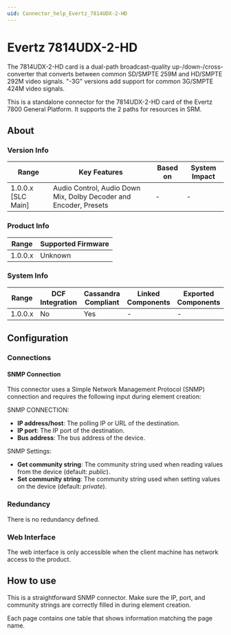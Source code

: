 ```yaml
---
uid: Connector_help_Evertz_7814UDX-2-HD
---
```


# Evertz 7814UDX-2-HD

The 7814UDX-2-HD card is a dual-path broadcast-quality up-/down-/cross-converter that converts between common SD/SMPTE 259M and HD/SMPTE 292M video signals. "-3G" versions add support for common 3G/SMPTE 424M video signals.

This is a standalone connector for the 7814UDX-2-HD card of the Evertz 7800 General Platform. It supports the 2 paths for resources in SRM.

## About

### Version Info

| Range              | Key Features                                                      | Based on     | System Impact     |
|--------------------|-------------------------------------------------------------------|--------------|-------------------|
| 1.0.0.x [SLC Main] | Audio Control, Audio Down Mix, Dolby Decoder and Encoder, Presets | -            | -                 |

### Product Info

| Range     | Supported Firmware     |
|-----------|------------------------|
| 1.0.0.x   | Unknown                |

### System Info

| Range     | DCF Integration     | Cassandra Compliant     | Linked Components     | Exported Components     |
|-----------|---------------------|-------------------------|-----------------------|-------------------------|
| 1.0.0.x   | No                  | Yes                     | -                     | -                       |

## Configuration

### Connections

#### SNMP Connection

This connector uses a Simple Network Management Protocol (SNMP) connection and requires the following input during element creation:

SNMP CONNECTION:

- **IP address/host**: The polling IP or URL of the destination.
- **IP port**: The IP port of the destination.
- **Bus address**: The bus address of the device.

SNMP Settings:

- **Get community string**: The community string used when reading values from the device (default: *public*).
- **Set community string**: The community string used when setting values on the device (default: *private*).

### Redundancy

There is no redundancy defined.

### Web Interface

The web interface is only accessible when the client machine has network access to the product.

## How to use

This is a straightforward SNMP connector. Make sure the IP, port, and community strings are correctly filled in during element creation.

Each page contains one table that shows information matching the page name.
